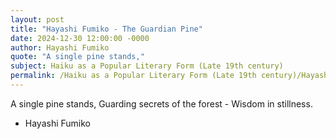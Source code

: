 ```yaml
---
layout: post
title: "Hayashi Fumiko - The Guardian Pine"
date: 2024-12-30 12:00:00 -0000
author: Hayashi Fumiko
quote: "A single pine stands,"
subject: Haiku as a Popular Literary Form (Late 19th century)
permalink: /Haiku as a Popular Literary Form (Late 19th century)/Hayashi Fumiko/Hayashi Fumiko - The Guardian Pine
---
```


A single pine stands,
Guarding secrets of the forest -
Wisdom in stillness.

- Hayashi Fumiko
